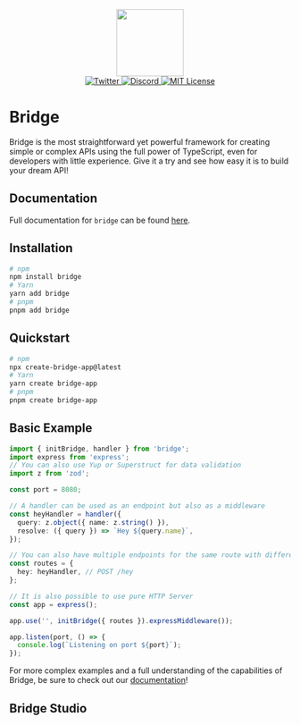 <div align="center">
  <a href="https://bridge.codes">
      <img src="https://bridge.codes/img/logo_b_round.svg" height="120" />
  </a>
</div>
  
<div align="center">

 <a href="https://twitter.com/bridge_codes">
    <img alt="Twitter" src="https://img.shields.io/twitter/url.svg?label=%40bridge_codes&style=social&url=https%3A%2F%2Ftwitter.com%2Falexdotjs" />
  </a>
  <a href="https://discord.gg/ZCw645JV"> 
    <img alt="Discord" src="https://img.shields.io/discord/1050622016673288282?color=7389D8&label&logo=discord&logoColor=ffffff" />
  </a>
  <a href="https://github.com/trpc/trpc/blob/main/LICENSE">
    <img alt="MIT License" src="https://img.shields.io/github/license/trpc/trpc" />
  </a>
</div>

# Bridge

Bridge is the most straightforward yet powerful framework for creating simple or complex APIs using the full power of TypeScript, even for developers with little experience. Give it a try and see how easy it is to build your dream API!

<!-- [Try it live](https://stackblitz.com/edit/github-vuwsnn?file=index.ts&view=editor) -->

<!-- **👉 See more informations on [bridge.codes](https://bridge.codes) 👈** -->

## Documentation

Full documentation for `bridge` can be found [here](https://bridge.codes).

## Installation

```bash
# npm
npm install bridge
# Yarn
yarn add bridge
# pnpm
pnpm add bridge
```

## Quickstart

```bash
# npm
npx create-bridge-app@latest
# Yarn
yarn create bridge-app
# pnpm
pnpm create bridge-app
```

## Basic Example

```ts
import { initBridge, handler } from 'bridge';
import express from 'express';
// You can also use Yup or Superstruct for data validation
import z from 'zod';

const port = 8080;

// A handler can be used as an endpoint but also as a middleware
const heyHandler = handler({
  query: z.object({ name: z.string() }),
  resolve: ({ query }) => `Hey ${query.name}`,
});

// You can also have multiple endpoints for the same route with different methods with the method function
const routes = {
  hey: heyHandler, // POST /hey
};

// It is also possible to use pure HTTP Server
const app = express();

app.use('', initBridge({ routes }).expressMiddleware());

app.listen(port, () => {
  console.log(`Listening on port ${port}`);
});
```

For more complex examples and a full understanding of the capabilities of Bridge, be sure to check out our [documentation](https://bridge.codes)!

## Bridge Studio

<!--
### Table of Contents

- [Bridge](#bridge)
  - [Installations](#installations)
    - [Table of Contents](#table-of-contents)
  - [Quickstart](#quickstart)
    - [Using create-bridge-app](#using-create-bridge-app)
    - [Manual setup with Express](#manual-setup-with-express)
  - [Init Bridge](#init-bridge)
  - [Routing](#routing)
    - [Nested routes](#nested-routes)
  - [Handler](#handler)
    - [Data validation](#data-validation)
    - [Type inference](#type-inference)
  - [Middleware](#middleware)
    - [Multiple middlewares](#multiple-middlewares)
  - [Error handling](#error-handling)
    - [Send an HTTP error](#send-an-http-error)
    - [Monitor errors](#monitor-errors)
  - [Files](#files)
  - [Client generation](#client-generation)

## Quickstart

There are a few [examples](https://github.com/bridge-codes/bridge/tree/main/examples) that you can use for playing out with Bridge or start your new project.

### Using create-bridge-app

The easiest way to start a Bridge project is by using `create-bridge-app`. It will initialize a project and install all required dependencies. Open your terminal, go into the directory you’d like to create the app in, and run the following command:

```
npx create-bridge-app
```

When the installation is done, you can run the project using the default settings with the following command:

```
npm run build && npm run start
```

This builds and starts your Bridge "server" on port **8080**.

### Manual setup with Express

Init your project and install all required dependencies.

```
npm init
npm i bridge express
npm i typescript @types/express --save-dev
```

Create an index.ts file.

```ts
import { handler, initBridge } from 'bridge';
import express from 'express';

const port = 8080;

const helloHandler = handler({ method: 'GET', resolve: () => 'hello' });

const routes = {
  hello: helloHandler,
};

const app = express();

app.use('', initBridge({ routes: routes }).expressMiddleware());

app.listen(port, () => {
  console.log(`Listening on port ${port}`);
});
```

## Init Bridge

First you will need to initialize bridge app. You can either use it with **express** or with **HTTPServer**. This will make your Bridge endpoints available.

**If you use express**

```ts
import { handler, initBridge } from 'bridge';
import express from 'express';

const port = 8080;
const routes = {
  hello: handler({
    method: 'GET',
    resolve: () => 'hello',
  }),
};

const app = express();

app.use('', initBridge({ routes: routes }).expressMiddleware());

app.listen(port, () => {
  console.log(`Listening on port ${port}`);
});
```

**With HTTPServer**

```ts
import { handler, initBridge } from 'bridge';

const port = 8080;
const routes = { hello: handler({ method: 'GET', resolve: () => 'hello' }) };

initBridge({ routes })
  .HTTPServer()
  .listen(port, () => {
    console.log(`Listening on port ${port}`);
  });
```

## Routing

[Handlers](#handler) themselves cannot be be directly called. They have to be added to an object that we call `router` and this object has to be passed to the `initBridge function`.

The keys in your `router` object are the different endpoints of your API while the values associated with those keys and the values are the `handlers` that will be executed when a request is made to the corresponding endpoint.

**Example**

```ts
import { handler } from 'bridge';

const helloHandler = handler({
  method: 'GET',
  resolve: () => {
    return 'Hello';
  },
});

const byeHandler = handler({
  // default method is POST
  resolve: () => {
    return 'Bye';
  },
});

const routes = {
  // GET /hello
  hello: myFirstHandler,
  // POST /bye
  bye: byeHandler,
};
```

Don't forget to pass the router as a param to the `initBridge` function as seen in [initBridge](#init-bridge).

### Nested routes

In addition to defining individual routes, you can also create nested routes by adding new objects to your router.

Nested routes allow you to create more complex and organized APIs by grouping related routes together.

```tsx
const routes = {
  admin: {
    users: {
      // POST /admin/users/create
      create: createUserHandler,
      // POST /admin/users/get
      get: getUserHandler,
      // POST /admin/users/update
      update: updateUserHandler,
    },
  },
};
```

## Handler

Bridge provides the **handler**. It it a function responsible for several things:

- Validate data coming from the client
- If an errors occurs or the request is invalid, notify the client
- Return a response to the client

**Basic example**

```ts twoslash
import { handler } from 'bridge';

const myFirstHandler = handler({
  method: 'GET',
  resolve: () => {
    const response = { response: 'Hello World' };
    return response;
  },
});
```

### Data validation

The validation is done using the [zod library](https://github.com/colinhacks/zod). Other libraries like superstruct or yup are also supported. Make sure you have zod installed:

```
npm install zod
```

You can validate the `body`, `headers` and `query` of each requet using zod. If the request doesn't meet the validation criteria, a **422** error is automatically sent to the client. The response sent will explain where the validation failed.

**The validation takes this form**

```ts
const userHandler = handler({
  // ...
  body: z.object({
    name: z.string(),
    age: z.number(),
    // the body can contain objects, dates, strings, numbers, arrays, ...
  }),
  query: z.object({
    // the query can only contain string validation as value
    param1: z.string(),
    param2: z.string(),
    // ...
  }),
  headers: z.object({
    haeder1: z.string(),
    header2: z.string(),
    // the headers can only contain string validation
  }),
  resolve: ({ body, query, headers }) => {
    //...
  },
});
```

**Here is an example:**

```ts
// You can use either zod, yup or superstruct
import z from 'zod';
import { handler } from 'bridge';

const hello = handler({
  query: z.object({ name: z.string().optional() }),
  body: z.object({ age: z.number() }),
  headers: z.object({ token: z.string().min(6) }),
  resolve: ({ query, body, headers }) => `Hello ${query.name}`,
});
```

### Type inference

The types of the validated query, body and headers as long as the return of the middlewares are automatically infered. You can use these objects inside the **resolve** function of the handler.

## Middleware

A middleware is handler that is called before the resolve function of the main handler of the called endpoint. Creating a middleware is just as simple as creating a handler. In fact, it is a handler which means that the middleware can perform the exact same tasks.

The return of the middleware is returned into the `mid` object of the resolve function of the main handler. Its type is infered. If a middleware returns an **httpError**, it sends an error the the client and the resolve function of the main handler is not executed anymore.

Middlewares can also have **query**, **headers** and **body** validation.

**Example**

```ts
import z from 'zod';
import { apply, handler } from 'bridge';

const authMiddleware = handler({
  headers: z.object({ token: z.string().min(5) }),
  resolve: ({ headers }) => {
    if (headers.token !== 'private_token') return httpError(StatusCode.UNAUTHORIZED, 'Wrong token');
    else return { firstName: 'John', name: 'Doe', age: 21 };
  },
});

const updateUser = handler({
  middlewares: apply(authMiddleware),
  body: z.object({ age: z.number() }),
  resolve: ({ mid, body }) => {
    const user = mid;
    user.age = body.age;
    return user;
  },
});
```

### Multiple middlewares

Multiple middleware can be added to a handler.

```ts
import { handler, apply } from 'bridge';

const exampleHandler = handler({
  middlewares: apply(mid1, mid2, mid3),
  resolve: ({ mid }) => {
    // ...
  },
});
```

Multiple middlewares are executed in parellel. All their returns are merged into the `mid` object of the main handler. For this reason, it is important that middleware return javascript objects.

If you want to have middlewares running sequencially, you have to add a middleware to you middleware.

**Example**

```ts
const mid1 = handler({
  resolve: () => {
    console.log('1');
  },
});

const mid2 = handler({
  middlewares: apply(mid1),
  resolve: () => {
    console.log('2');
  },
});

const mainHandler = handler({
  middlewares: apply(mid2),
  resolve: () => {
    console.log('3');
  },
});
```

The console ouput will be:

```
1
2
3
```

## Error handling

Bridge has 2 ways of sending errors:

- Data validation errors
- Manual triggered errors

The first method is managed by **zod**, superstruct or yup while the second one has to be written manually.

### Send an HTTP error

```ts
import { httpError, StatusCode } from "bridge";

const getMe: handler({
  headers: z.object({ token: z.string().min(6) }),
  resolve: ({ headers }) => {
    if (headers.token !== "private_token") return httpError(StatusCode.UNAUTHORIZED, 'Wrong token');
    else return {
      firstName: 'John',
      lastName: 'Doe',
    }
  },
}),
```

### Monitor errors

```ts
import { initBridge, onError } from 'bridge';
const errorHandler = onError(({ error, path }) => {
  if (error.name === 'Internal server error') console.log(path, error); // Send to bug reporting
  else console.log(path, error.status, error.name);
});

const bridge = initBridge({ routes, errorHandler });
```

## Files

To do.

## Client generation

To do. -->
